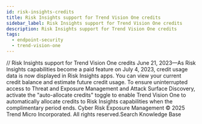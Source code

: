 ```yaml
---
id: risk-insights-credits
title: Risk Insights support for Trend Vision One credits
sidebar_label: Risk Insights support for Trend Vision One credits
description: Risk Insights support for Trend Vision One credits
tags:
  - endpoint-security
  - trend-vision-one
---
```


/*<![CDATA[*/ $('#title').html($('meta[name=map-description]').attr('content')); /*]]>*/ Risk Insights support for Trend Vision One credits June 21, 2023—As Risk Insights capabilities become a paid feature on July 4, 2023, credit usage data is now displayed in Risk Insights apps. You can view your current credit balance and estimate future credit usage. To ensure uninterrupted access to Threat and Exposure Management and Attack Surface Discovery, activate the "auto-allocate credits" toggle to enable Trend Vision One to automatically allocate credits to Risk Insights capabilities when the complimentary period ends. Cyber Risk Exposure Management © 2025 Trend Micro Incorporated. All rights reserved.Search Knowledge Base